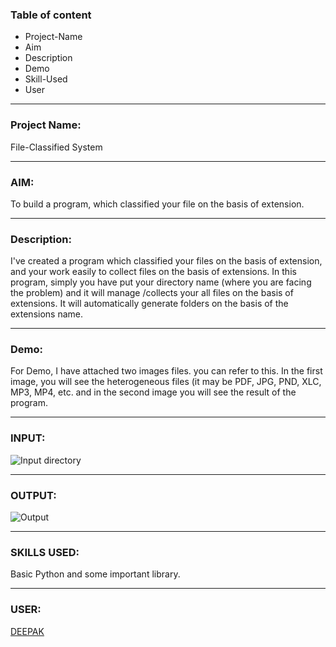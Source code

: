 ### Table of content

 * Project-Name
 * Aim
 * Description
 * Demo
 * Skill-Used
 * User
 ---
 
 ### Project Name: 
 File-Classified System 
 
 ---

 ### AIM: 
 To build a program, which classified your file on the basis of extension.
 
 ---
 
 
 ### Description: 
 I've created a program which classified your files on the basis of extension, and your work easily to collect files on the basis 
 of extensions. In this program, simply you have put your directory name (where you are facing the problem) and it will manage /collects your all files on the basis of extensions. It will automatically generate folders on the basis of the extensions name.
 
 ---
 
 
 ### Demo:
 For Demo, I have attached two images files. you can refer to this. In the first image, you will see the heterogeneous files (it may be     PDF, JPG, PND, XLC, MP3, MP4, etc. and in the second image you will see the result of the program. 
 
 ---
 ### INPUT:
 ![Input directory](https://github.com/deepak2233/Python_Projects/blob/master/Project%20Demo.png)
 
 ---
 
 ### OUTPUT:
 ![Output](https://github.com/deepak2233/Python_Projects/blob/master/Proect%20Demo%20Result.png)
 
 ---
 
 
 ### SKILLS USED:
 Basic Python and some important library. 
 
 ---

 ### USER: 
 [DEEPAK](https://github.com/deepak2233)
 
 
